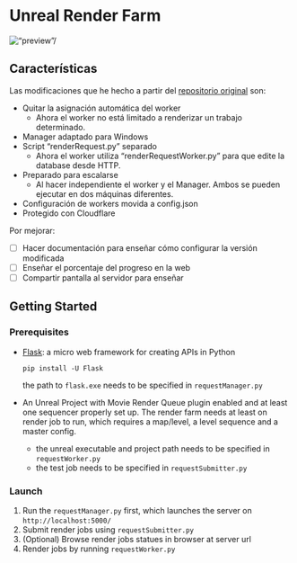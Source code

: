 # Unreal Render Farm

<div align=“center”>
<img src=“https://i.imgur.com/nk6CKQY.png” alt=“preview”/>
</div>

## Características
Las modificaciones que he hecho a partir del [repositorio original](https://github.com/leixingyu/unrealRenderFarm) son:

- Quitar la asignación automática del worker
   - Ahora el worker no está limitado a renderizar un trabajo determinado. 
- Manager adaptado para Windows
- Script “renderRequest.py” separado
   - Ahora el worker utiliza “renderRequestWorker.py” para que edite la database desde HTTP. 
- Preparado para escalarse
   - Al hacer independiente el worker y el Manager. Ambos se pueden ejecutar en dos máquinas diferentes. 
- Configuración de workers movida a config.json
- Protegido con Cloudflare

Por mejorar:

- [ ] Hacer documentación para enseñar cómo configurar la versión modificada
- [ ] Enseñar el porcentaje del progreso en la web
- [ ] Compartir pantalla al servidor para enseñar   

## Getting Started

### Prerequisites


- [Flask](https://pypi.org/project/Flask/): a micro web framework for creating APIs in Python
    ```
    pip install -U Flask
    ```
  the path to `flask.exe` needs to be specified in `requestManager.py`


- An Unreal Project with Movie Render Queue plugin enabled and at least one sequencer properly set up. 
The render farm needs at least
on render job to run, which requires a map/level, a level sequence and a master config.
  - the unreal executable and project path needs to be specified in `requestWorker.py`
  - the test job needs to be specified in `requestSubmitter.py`

### Launch

1. Run the `requestManager.py` first, which launches the server on `http://localhost:5000/`
2. Submit render jobs using `requestSubmitter.py`
3. (Optional) Browse render jobs statues in browser at server url
4. Render jobs by running `requestWorker.py`

